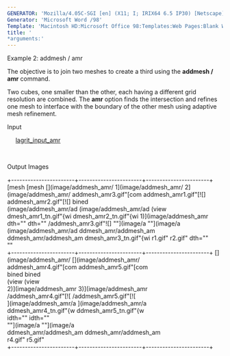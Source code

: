 ```yaml
---
GENERATOR: 'Mozilla/4.05C-SGI [en] (X11; I; IRIX64 6.5 IP30) [Netscape]'
Generator: 'Microsoft Word /98'
Template: 'Macintosh HD:Microsoft Office 98:Templates:Web Pages:Blank Web Page'
title: '
*arguments:'
---
```


 Example 2: addmesh / amr

  The objective is to join two meshes to create a third using the
  **addmesh / amr** command.
 
  Two cubes, one smaller than the other, each having a different grid
  resolution are combined. The **amr** option finds the intersection
  and refines one mesh to interface with the boundary of the other
  mesh using adaptive mesh refinement.

  Input

       [lagrit\_input\_amr](../lagrit_input_amr)

   

  Output Images
 
  +-----------------------+-----------------------+-----------------------+
   [mesh                  [mesh                  [](image/addmesh_amr/ 
   1](image/addmesh_amr/  2](image/addmesh_amr/  addmesh_amr3.gif"[com 
   addmesh_amr1.gif"[![]  addmesh_amr2.gif"[![]  bined                 
   (image/addmesh_amr/ad  (image/addmesh_amr/ad  (view                 
   dmesh_amr1_tn.gif"{wi  dmesh_amr2_tn.gif"{wi  1)](image/addmesh_amr 
   dth=""              dth=""              /addmesh_amr3.gif"![] 
   ""](image/a  ""](image/a  (image/addmesh_amr/ad 
   ddmesh_amr/addmesh_am  ddmesh_amr/addmesh_am  dmesh_amr3_tn.gif"{wi 
   r1.gif"                r2.gif"                dth=""             
                                                 ""          
  +-----------------------+-----------------------+-----------------------+
   [](image/addmesh_amr/  [](image/addmesh_amr/                        
   addmesh_amr4.gif"[com  addmesh_amr5.gif"[com                        
   bined                  bined                                        
   (view                  (view                                        
   2)](image/addmesh_amr  3)](image/addmesh_amr                        
   /addmesh_amr4.gif"[![  /addmesh_amr5.gif"[![                        
   ](image/addmesh_amr/a  ](image/addmesh_amr/a                        
   ddmesh_amr4_tn.gif"{w  ddmesh_amr5_tn.gif"{w                        
   idth=""             idth=""                                   
   ""](image/a  ""](image/a                        
   ddmesh_amr/addmesh_am  ddmesh_amr/addmesh_am                        
   r4.gif"                r5.gif"                                      
  +-----------------------+-----------------------+-----------------------+
 
 
